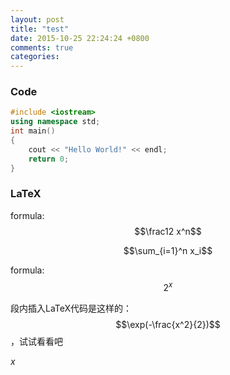 ```yaml
---
layout: post
title: "test"
date: 2015-10-25 22:24:24 +0800
comments: true
categories: 
---
```


### Code

``` c++
#include <iostream>
using namespace std;
int main()
{
	cout << "Hello World!" << endl;
	return 0;
}
```

### LaTeX

formula: $$\frac12 x^n$$

$$\sum_{i=1}^n x_i$$

formula: $$2^x$$

段内插入LaTeX代码是这样的：$$\exp(-\frac{x^2}{2})$$，试试看看吧

$x$
